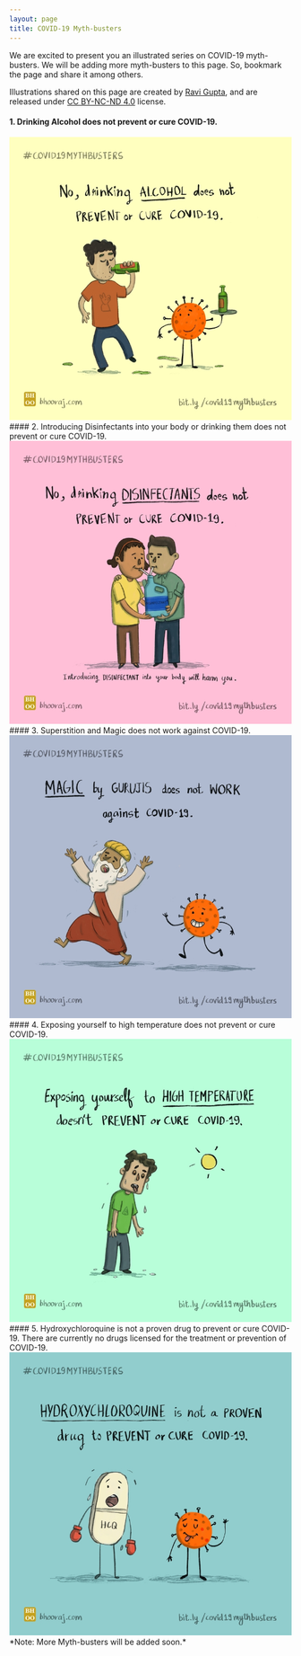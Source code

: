```yaml
---
layout: page
title: COVID-19 Myth-busters
---
```

We are excited to present you an illustrated series on COVID-19 myth-busters. We will be adding more myth-busters to this page. So, bookmark the page and share it among others.

Illustrations shared on this page are created by [Ravi Gupta](https://www.ravigupta.me/), and are released under [CC BY-NC-ND 4.0](https://creativecommons.org/licenses/by-nc-nd/4.0/) license.

#### 1. Drinking Alcohol does not prevent or cure COVID-19.
<img src="/public/images/covid19mythbusters/CovidMythBusters_Alcohol.jpg" alt="Illustration on COVID-19 myth about alcohol.">
<br>
#### 2. Introducing Disinfectants into your body or drinking them does not prevent or cure COVID-19.
<img src="/public/images/covid19mythbusters/CovidMythBusters_Disinfectants.jpg" alt="Illustration on COVID-19 myth about Disinfectants.">
<br>
#### 3. Superstition and Magic does not work against COVID-19.
<img src="/public/images/covid19mythbusters/CovidMythBusters_Gurujis.jpg" alt="Illustration on COVID-19 myth about Magic and Superstition.">
<br>
#### 4. Exposing yourself to high temperature does not prevent or cure COVID-19.
<img src="/public/images/covid19mythbusters/CovidMythBusters_Sun.jpg" alt="Illustration on COVID-19 myth about High Temperatures.">
<br>
#### 5. Hydroxychloroquine is not a proven drug to prevent or cure COVID-19. There are currently no drugs licensed for the treatment or prevention of COVID-19.
<img src="/public/images/covid19mythbusters/CovidMythBusters_Hydroxychloroquine.jpg" alt="Illustration on COVID-19 myth about Hydroxychloroquine.">
*Note: More Myth-busters will be added soon.*
